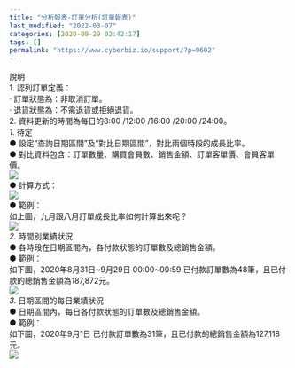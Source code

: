 ```yaml
---
title: "分析報表-訂單分析(訂單報表)"
last_modified: "2022-03-07"
categories: [2020-09-29 02:42:17]
tags: []
permalink: "https://www.cyberbiz.io/support/?p=9602"
---
```


說明  
1\. 認列訂單定義：  
· 訂單狀態為：非取消訂單。  
· 退貨狀態為：不需退貨或拒絕退貨。  
2\. 資料更新的時間為每日的8:00 /12:00 /16:00 /20:00 /24:00。  
_1._   待定  
● 設定“查詢日期區間”及“對比日期區間”，對比兩個時段的成長比率。  
● 對比資料包含：訂單數量、購買會員數、銷售金額、訂單客單價、會員客單價。  
![](https://www.cyberbiz.co/support/wp-content/uploads/2020/09/圖表分析-訂單報表01.png)  
● 計算方式：  
![](https://www.cyberbiz.co/support/wp-content/uploads/2020/09/圖表分析-訂單報表02.png)  
● 範例：  
如上圖，九月跟八月訂單成長比率如何計算出來呢？  
![](https://www.cyberbiz.co/support/wp-content/uploads/2020/09/圖表分析-訂單報表03.png)  
_2._   時間別業績狀況  
● 各時段在日期區間內，各付款狀態的訂單數及總銷售金額。  
● 範例：  
如下圖，2020年8月31日~9月29日 00:00~00:59 已付款訂單數為48筆，且已付款的總銷售金額為187,872元。  
![](https://www.cyberbiz.co/support/wp-content/uploads/2020/09/圖表分析-訂單報表04-1.png)  
_3._   日期區間的每日業績狀況  
● 日期區間內，每日各付款狀態的訂單數及總銷售金額。  
● 範例：  
如下圖，2020年9月1日 已付款訂單數為31筆，且已付款的總銷售金額為127,118元。  
![](https://www.cyberbiz.co/support/wp-content/uploads/2020/09/圖表分析-訂單報表05.png)  

